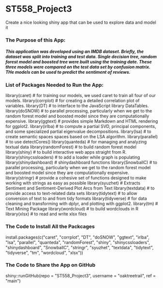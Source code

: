 # ST558_Project3
Create a nice looking shiny app that can be used to explore data and model it

### The Purpose of this App: 
##### This application was developed using an IMDB dataset. Briefly, the dataset was split into training and test data. Single decision tree, random forest model and boosted tree were built using the training date. These three models were compared on the test data set by confusion matrix. THe models can be used to predict the sentiment of reviews.

### List of Packages Needed to Run the App:
library(caret) # for training our models, we used caret to train all four of our models.
library(corrplot) # for creating a detailed correlation plot of variables.
library(DT) # to interface to the JavaScript library DataTables.
library(doSNOW) # to parallel processing, particularly when we get to the random forest model and boosted model since they are computationally expensive.
library(ggtext) # provides simple Markdown and HTML rendering for ggplot2.
library(irlba) # to compute a partial SVD, principal components, and some specialized partial eigenvalue decompositions.
library(lsa) # to create semantic spaces spaces based on the LSA algorithm.
library(parallel) # to use detectCores()
library(quanteda) # for managing and analyzing textual data 
library(randomForest) # to build random forest model 
library(shiny) # to build interactive web apps straight from R. 
library(shinycssloaders) # to add a loader while graph is populating
library(shinydashboard) # shinydashboard functions
library(SnowballC) # to parallel processing, particularly when we get to the random forest model and boosted model since they are computationally expensive.
library(stringr) # provide a cohesive set of functions designed to make working with strings as easy as possible
library(syuzhet) # Extracts Sentiment and Sentiment-Derived Plot Arcs from Text
library(textdata) # to provide access to text-related data sets 
library(tidytext) # to allow conversion of text to and from tidy formats
library(tidyverse) # for data cleaning and transforming with dplyr, and plotting with ggplot2.
library(tm) # Text Mining Package
library(wordcloud) # to build wordclouds in R
library(xlsx) # to read and write xlsx files       


### The Code to Install All the Packcages
install.packages(c("caret", "corrplot", "DT", "doSNOW", "ggtext", "irlba", "lsa", 
  "parallel",  "quanteda", "randomForest", "shiny", "shinycssloaders", "shinydashboard",
  "SnowballC", "stringr", "syuzhet", "textdata", "tidytext", "tidyverse", "tm",
  "wordcloud", "xlsx"))
  
### The Code to Share the App on GitHub
shiny::runGitHub(repo = "ST558_Project3", username = "oaktreetrail", ref = "main")
